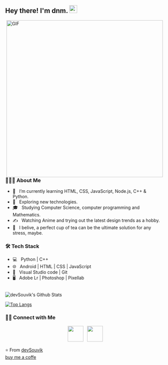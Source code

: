 <h2> Hey there! I'm dnm. <img src="https://github.com/souvikguria98/souvikguria98/blob/master/Hi.gif" width="25"></h2>
<img align="right" alt="GIF" src="https://www.gifcen.com/wp-content/uploads/2022/10/capybara-gif-5.gif" width="500"/>

<h3> 👨🏻‍💻 About Me </h3>

- 🔭 &nbsp; I’m currently learning HTML, CSS, JavaScript, Node.js, C++ & Python.
- 🤔 &nbsp; Exploring new technologies.
- 🎓 &nbsp; Studying Computer Science, computer programming and Mathematics.
- ✍️ &nbsp; Watching Anime and trying out the latest design trends as a hobby.
- 🍵 &nbsp; I belive, a perfect cup of tea can be the ultimate solution for any stress, maybe. 

<h3>🛠 Tech Stack</h3>

- 💻 &nbsp; Python | C++  
- 🌐 &nbsp; Android | HTML | CSS | JavaScript 
- 🔧 &nbsp; Visual Studio code | Git
- 🖥 &nbsp; Adobe Lr | Photoshop | Pixellab

<br>

<img align="center" src="https://github-readme-stats.vercel.app/api?username=devSouvik&include_all_commits=true&count_private=true&show_icons=true&line_height=20&title_color=7A7ADB&icon_color=2234AE&text_color=D3D3D3&bg_color=0,000000,130F40" alt="devSouvik's Github Stats">

</br>

[![Top Langs](https://github-readme-stats.vercel.app/api/top-langs/?username=devSouvik&layout=compact&text_color=daf7dc&bg_color=151515)](https://github.com/devSouvik/github-readme-stats)


<h3> 🤝🏻 Connect with Me </h3>

<p align="center">
&nbsp; <a href="https://www.instagram.com/adam_daniam/" target="_blank" rel="noopener noreferrer"><img src="https://telegra.ph/file/53d1434bda603a4cf679e.png" width="50" /></a>
&nbsp; <a href="mailto:adam.daniam@gmail.com" target="_blank" rel="noopener noreferrer"><img src="https://telegra.ph/file/6245ac629273d1769a26d.png"  width="50" /></a>
</p>

⭐️ From [devSouvik](https://github.com/devSouvik)<br>
[buy me a coffe](https://saweria.co/dnnm)
